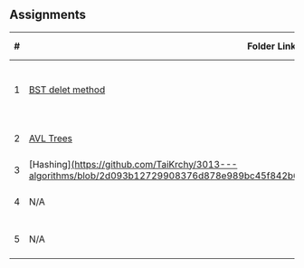 ## Assignments

|  #  | Folder Link | Assignment Description |
| :-: | ----------- | ---------------------- |
|  1  | [BST delet method](https://github.com/TaiKrchy/3013---algorithms/blob/5b014f87980f530190b997f14f5323ea012754b2/Assignments/A03/BST%20delete%20method)     | Implemented delete method into a binary search          |
|  2  | [AVL Trees](https://github.com/TaiKrchy/3013---algorithms/tree/92931473b16965900bf33df445e474dbdd0729fc/Assignments/H01) | AVL tree rotations assignment |
|  3  | [Hashing][(https://github.com/TaiKrchy/3013---algorithms/blob/2d093b12729908376d878e989bc45f842b68a4e6/Assignments/H02/Hashing%20homework)](https://github.com/TaiKrchy/3013---algorithms/blame/b15823bd26eadccf397a70c09c221479a7e94f6a/Assignments/H02/Hashing%20homework)| hashing homework |
|  4  | N/A | ---------------------- |
|  5  | N/A | ---------------------- |

